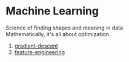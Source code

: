 # Machine Learning
Science of finding shapes and meaning in data <br>
Mathematically, it's all about optimization.

1. [gradient-descent](gradient-descent/README.html)
2. [feature-engineering](feature-engineering/README.html)

